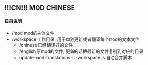 ## !!!CN!!! MOD CHINESE

#### 目录说明

- /mod mod的主体文件
- /workspace 工作目录, 用于单独更新或者翻译每个mod的文本文件
  - /chinese 已经翻译好的文件
  - /english 原mod的文件, 更新的话把最新的文件复制到对应的目录
  - update-mod-translations-in-workspace.js 自动合并脚本
  